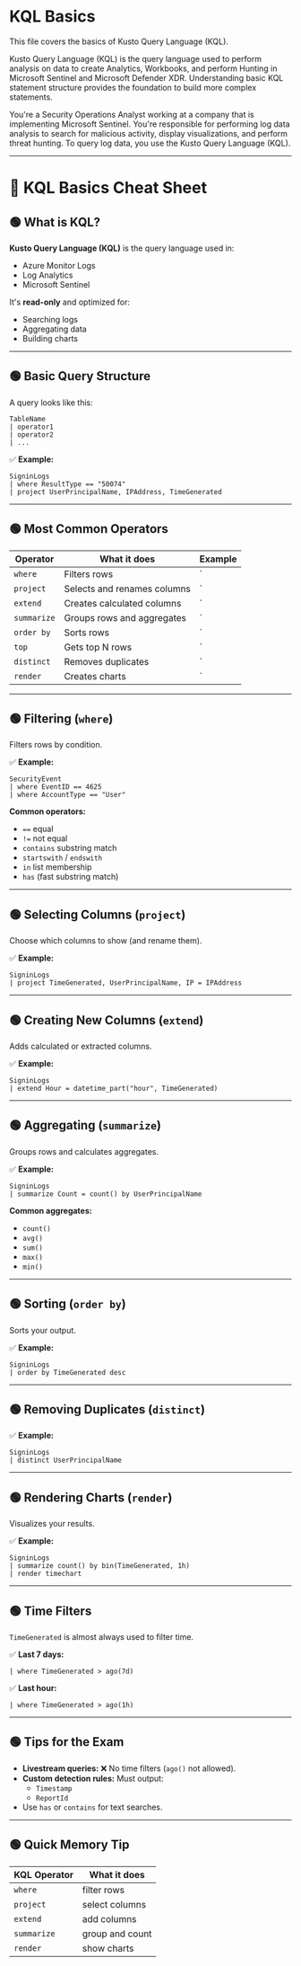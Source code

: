 # KQL Basics

This file covers the basics of Kusto Query Language (KQL). 

Kusto Query Language (KQL) is the query language used to perform analysis on data to create Analytics, Workbooks, and perform Hunting in Microsoft Sentinel and Microsoft Defender XDR. Understanding basic KQL statement structure provides the foundation to build more complex statements.

You're a Security Operations Analyst working at a company that is implementing Microsoft Sentinel. You're responsible for performing log data analysis to search for malicious activity, display visualizations, and perform threat hunting. To query log data, you use the Kusto Query Language (KQL).

---

# 🎯 KQL Basics Cheat Sheet

## 🟢 What is KQL?

**Kusto Query Language (KQL)** is the query language used in:

- Azure Monitor Logs
- Log Analytics
- Microsoft Sentinel

It's **read-only** and optimized for:

- Searching logs
- Aggregating data
- Building charts

---

## 🟢 Basic Query Structure

A query looks like this:

```kql
TableName
| operator1
| operator2
| ...
```

✅ **Example:**

```kql
SigninLogs
| where ResultType == "50074"
| project UserPrincipalName, IPAddress, TimeGenerated
```

---

## 🟢 Most Common Operators

| Operator   | What it does                | Example                |
|------------|----------------------------|------------------------|
| `where`    | Filters rows                | `| where EventID == 4625` |
| `project`  | Selects and renames columns | `| project TimeGenerated, UserPrincipalName` |
| `extend`   | Creates calculated columns  | `| extend Hour = datetime_part("hour", TimeGenerated)` |
| `summarize`| Groups rows and aggregates  | `| summarize Count = count() by UserPrincipalName` |
| `order by` | Sorts rows                  | `| order by TimeGenerated desc` |
| `top`      | Gets top N rows             | `| top 10 by Count` |
| `distinct` | Removes duplicates          | `| distinct UserPrincipalName` |
| `render`   | Creates charts              | `| render timechart` |

---

## 🟢 Filtering (`where`)
Filters rows by condition.

✅ **Example:**

```kql
SecurityEvent
| where EventID == 4625
| where AccountType == "User"
```

**Common operators:**

- `==` equal
- `!=` not equal
- `contains` substring match
- `startswith` / `endswith`
- `in` list membership
- `has` (fast substring match)

---

## 🟢 Selecting Columns (`project`)
Choose which columns to show (and rename them).

✅ **Example:**

```kql
SigninLogs
| project TimeGenerated, UserPrincipalName, IP = IPAddress
```

---

## 🟢 Creating New Columns (`extend`)
Adds calculated or extracted columns.

✅ **Example:**

```kql
SigninLogs
| extend Hour = datetime_part("hour", TimeGenerated)
```

---

## 🟢 Aggregating (`summarize`)
Groups rows and calculates aggregates.

✅ **Example:**

```kql
SigninLogs
| summarize Count = count() by UserPrincipalName
```

**Common aggregates:**

- `count()`
- `avg()`
- `sum()`
- `max()`
- `min()`

---

## 🟢 Sorting (`order by`)
Sorts your output.

✅ **Example:**

```kql
SigninLogs
| order by TimeGenerated desc
```

---

## 🟢 Removing Duplicates (`distinct`)

✅ **Example:**

```kql
SigninLogs
| distinct UserPrincipalName
```

---

## 🟢 Rendering Charts (`render`)
Visualizes your results.

✅ **Example:**

```kql
SigninLogs
| summarize count() by bin(TimeGenerated, 1h)
| render timechart
```

---

## 🟢 Time Filters
`TimeGenerated` is almost always used to filter time.

✅ **Last 7 days:**

```kql
| where TimeGenerated > ago(7d)
```

✅ **Last hour:**

```kql
| where TimeGenerated > ago(1h)
```

---

## 🟢 Tips for the Exam

- **Livestream queries:** ❌ No time filters (`ago()` not allowed).
- **Custom detection rules:** Must output:
  - `Timestamp`
  - `ReportId`
- Use `has` or `contains` for text searches.

---

## 🟢 Quick Memory Tip

| KQL Operator | What it does         |
|--------------|---------------------|
| `where`      | filter rows         |
| `project`    | select columns      |
| `extend`     | add columns         |
| `summarize`  | group and count     |
| `render`     | show charts         |
